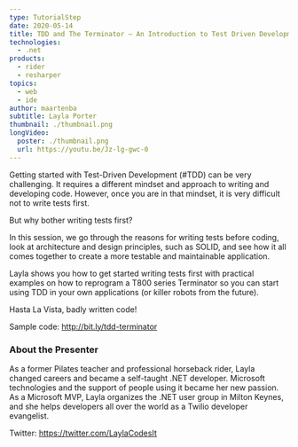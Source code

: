 ```yaml
---
type: TutorialStep
date: 2020-05-14
title: TDD and The Terminator — An Introduction to Test Driven Development
technologies:
  - .net
products:
  - rider
  - resharper
topics:
  - web
  - ide
author: maartenba
subtitle: Layla Porter
thumbnail: ./thumbnail.png
longVideo:
  poster: ./thumbnail.png
  url: https://youtu.be/Jz-lg-gwc-0
---
```


Getting started with Test-Driven Development (#TDD) can be very challenging. It requires a different mindset and approach to writing and developing code. However, once you are in that mindset, it is very difficult not to write tests first.

But why bother writing tests first?

In this session, we go through the reasons for writing tests before coding, look at architecture and design principles, such as SOLID, and see how it all comes together to create a more testable and maintainable application.

Layla shows you how to get started writing tests first with practical examples on how to reprogram a T800 series Terminator so you can start using TDD in your own applications (or killer robots from the future).

Hasta La Vista, badly written code!

Sample code: http://bit.ly/tdd-terminator

### About the Presenter

As a former Pilates teacher and professional horseback rider, Layla changed careers and became a self-taught .NET developer. Microsoft technologies and the support of people using it became her new passion. As a Microsoft MVP, Layla organizes the .NET user group in Milton Keynes, and she helps developers all over the world as a Twilio developer evangelist.

Twitter: https://twitter.com/LaylaCodesIt